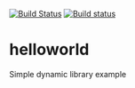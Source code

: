 [![Build Status](https://travis-ci.org/matteodg/helloworld.svg?branch=master)](https://travis-ci.org/matteodg/helloworld) [![Build status](https://ci.appveyor.com/api/projects/status/n7lrq75br6wd68mq?svg=true)](https://ci.appveyor.com/project/matteodg/helloworld)

# helloworld

Simple dynamic library example
